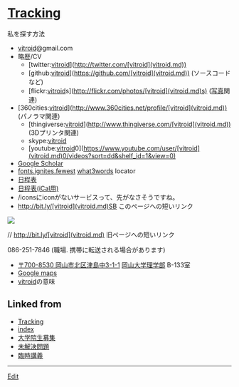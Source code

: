 # [Tracking](Tracking.md)

私を探す方法


  * [vitroid](vitroid.md)@gmail.com
* 略歴/CV
  * [twitter:[vitroid](vitroid.md)](http://twitter.com/[vitroid](vitroid.md))
  * [github:[vitroid](vitroid.md)](https://github.com/[vitroid](vitroid.md)) (ソースコードなど)
  * [flickr:[vitroid](vitroid.md)s](http://flickr.com/photos/[vitroid](vitroid.md)s) ([写真](写真.md)関連)
* [360cities:[vitroid](vitroid.md)](http://www.360cities.net/profile/[vitroid](vitroid.md)) (パノラマ関連)
  * [thingiverse:[vitroid](vitroid.md)](http://www.thingiverse.com/[vitroid](vitroid.md)) (3Dプリンタ関連)
  * skype:[vitroid](vitroid.md)
  * [youtube:[vitroid](vitroid.md)0](https://www.youtube.com/user/[vitroid](vitroid.md)0/videos?sort=dd&shelf_id=1&view=0)
* [Google Scholar](https://scholar.google.com/citations?user=NBbReDMAAAAJ)
* [fonts.ignites.fewest](https://map.what3words.com/fonts.ignites.fewest)   [what3words](http://what3words.com) locator
* [日程表](http://www.google.com/calendar/embed?src=fq08mvlibruu794socp3acnfsg%40group.calendar.google.com&ctz=Asia/Tokyo)
* [日程表(iCal用)](http://www.google.com/calendar/ical/fq08mvlibruu794socp3acnfsg%40group.calendar.google.com/public/basic.ics)
* /iconsにiconがないサービスって、先がなさそうですね。
* http://bit.ly/[vitroid](vitroid.md)SB このページへの短いリンク 

![](https://i.gyazo.com/f7f7b64a713e708a68760f619041e3d0.png)

// http://bit.ly/[vitroid](vitroid.md) 旧ページへの短いリンク


086-251-7846 (職場. 携帯に転送される場合があります)
* [〒700-8530 岡山市北区津島中3-1-1](https://map.what3words.com/fonts.ignites.fewest) [岡山大学理学部](岡山大学理学部.md) B-133室
* [Google maps](https://www.google.com/maps?q=34.688156,133.920557)
* [vitroid](vitroid.md)の意味





## Linked from

* [Tracking](Tracking.md)
* [index](index.md)
* [大学院生募集](大学院生募集.md)
* [未解決問題](未解決問題.md)
* [臨時講義](臨時講義.md)


----
[Edit](https://github.com/vitroid/vitroid.github.io/edit/master/MD/Tracking.md)
